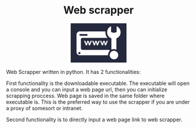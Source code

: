<div style="text-align: center;">
  <h1> Web scrapper </h1>
  <img src="https://github.com/Aleksandar997/Web-Scrapper/blob/master/static/logo.png?raw=true" width="30%">
</div>
<p style="text-align: start;">
  Web Scrapper written in python.
  It has 2 functionalities:

  First functionality is the downloadable executable. The executable will open a console and you can input a web page url, then you can initialize scrapping proccess.
  Web page is saved in the same folder where executable is. This is the preferred way to use the scrapper if you are under a proxy of somesort or intranet.

  Second functionality is to directly input a web page link to web scrapper. 
</p>